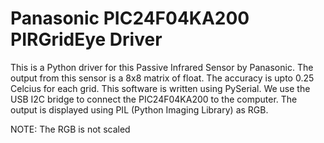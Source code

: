 # Panasonic PIC24F04KA200 PIRGridEye Driver

This is a Python driver for this Passive Infrared Sensor by Panasonic. The output from this sensor is a 8x8 matrix of float. The accuracy is upto 0.25 Celcius for each grid. This software is written using PySerial. 
We use the USB I2C bridge to connect the PIC24F04KA200  to the computer. The output is displayed using PIL (Python Imaging Library) as RGB. 


NOTE: The RGB is not scaled

